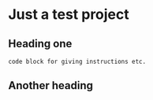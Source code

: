 # Just a test project

## Heading one

```
code block for giving instructions etc.
```

## Another heading
